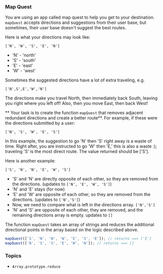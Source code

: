 ### Map Quest

You are using an app called map quest to help you get to your destination. `mapQuest` accepts directions and suggestions from their user base, but sometimes, their user base doesn't suggest the best routes.

Here is what your directions may look like:

`['N', 'W', 'S', 'E', 'N']`

- 'N' - 'north'
- 'S' - 'south'
- 'E' - 'east'
- 'W' - 'west'

Sometimes the suggested directions have a lot of extra traveling, e.g.

`['N',S',E','W','N']`

The directions make you travel North, then immediately back South, leaving you right where you left off! Also, then you move East, then back West!

** Your task is to create the function `mapQuest` that removes adjacent redundant directions and create a better route**. For example, if these were the directions submitted by a user:

`['N', 'S', 'W', 'E', 'S']`

In this example, the suggestion to go 'N' then 'S' right away is a waste of time. Right after, you are instructed to go 'W' then 'E,' this is also a waste :); traveling 'S' is the most direct route. The value returned should be ['S'].

Here is another example:

`['S', 'N', 'N', 'E', 'W', 'S']`

- 'S' and 'N' are directly opposite of each other, so they are removed from the directions. (updates to `['N', 'E', 'W', 'S']`)
- 'N' and 'E' stays (for now)
- 'E' and 'W' are opposite of each other, so they are removed from the directions. (updates to `['N','S']`)
- Now, we need to compare what is left in the directions array. `['N','S']`
- 'N' and 'S' are opposite of each other, they are removed, and the remaining directions array is empty. updates to `[]`

The function `mapQuest` takes an array of strings and reduces the additional directional points in the array based on the logic described above.

```js
mapQuest(['S', 'N', 'N', 'W', 'E', 'S', 'E']); // returns ==> ['E']
mapQuest(['N', 'S', 'S', 'E', 'W', 'N']); // returns ==> []
```

### Topics

- `Array.prototype.reduce`

